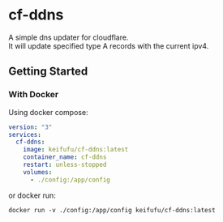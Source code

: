 # cf-ddns

A simple dns updater for cloudflare.  
It will update specified type A records with the current ipv4.

## Getting Started

### With Docker

Using docker compose:

```yaml
version: "3"
services:
  cf-ddns:
    image: keifufu/cf-ddns:latest
    container_name: cf-ddns
    restart: unless-stopped
    volumes:
      - ./config:/app/config
```

or docker run:

```
docker run -v ./config:/app/config keifufu/cf-ddns:latest
```
